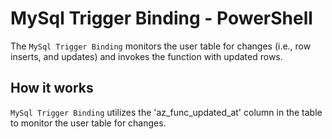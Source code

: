 # MySql Trigger Binding - PowerShell

The `MySql Trigger Binding` monitors the user table for changes (i.e., row inserts, and updates) and invokes the function with updated rows.

## How it works

`MySql Trigger Binding` utilizes the 'az_func_updated_at' column in the table to monitor the user table for changes.
